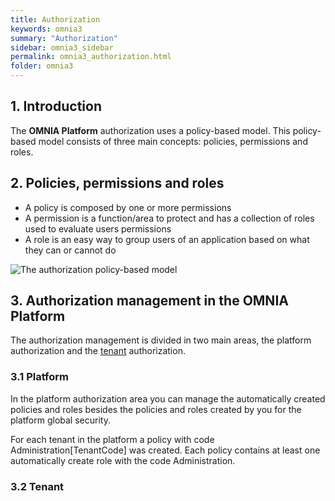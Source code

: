 ```yaml
---
title: Authorization
keywords: omnia3
summary: "Authorization"
sidebar: omnia3_sidebar
permalink: omnia3_authorization.html
folder: omnia3
---
```



## 1. Introduction

The **OMNIA Platform** authorization uses a policy-based model. This policy-based model consists of three main concepts: policies, permissions and roles.

## 2. Policies, permissions and roles

- A policy is composed by one or more permissions
- A permission is a function/area to protect and has a collection of roles used to evaluate users permissions
- A role is an easy way to group users of an application based on what they can or cannot do

![The authorization policy-based model](images\authz_model.jpg)

## 3. Authorization management in the **OMNIA Platform**

The authorization management is divided in two main areas, the platform authorization and the [tenant](omnia3_management_introduction.html) authorization.

### 3.1 Platform

In the platform authorization area you can manage the automatically created policies and roles besides the policies and roles created by you for the platform global security.

For each tenant in the platform a policy with code Administration[TenantCode] was created. Each policy contains at least one automatically create role with the code Administration.

### 3.2 Tenant


